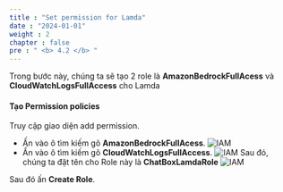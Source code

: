 ```yaml
---
title : "Set permission for Lamda"
date : "2024-01-01"
weight : 2 
chapter : false
pre : " <b> 4.2 </b> "
---
```



Trong bước này, chúng ta sẽ tạo 2 role là **AmazonBedrockFullAcess** và **CloudWatchLogsFullAccess**
cho Lamda

#### Tạo **Permission policies**

 Truy cập giao diện add permission.
  + Ấn vào ô tìm kiếm gõ  **AmazonBedrockFullAcess**.
  ![IAM](/Work-Shop/images/WS/IAM/SelectRoleBedR.png)
  + Ấn vào ô tìm kiếm gõ  **CloudWatchLogsFullAccess**.
  ![IAM](/Work-Shop/images/WS/IAM/SelectRoleCW.png)
 Sau đó, chúng ta đặt tên cho Role này là **ChatBoxLamdaRole**
  ![IAM](/Work-Shop/images/WS/IAM/NameRole.png)



  Sau đó ấn **Create Role**.


